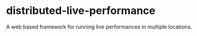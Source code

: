 # distributed-live-performance
A web based framework for running live performances in multiple locations.
